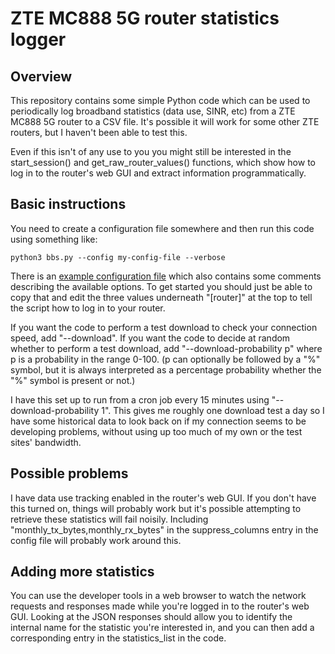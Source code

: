 # ZTE MC888 5G router statistics logger

## Overview

This repository contains some simple Python code which can be used to periodically log broadband statistics (data use, SINR, etc) from a ZTE MC888 5G router to a CSV file. It's possible it will work for some other ZTE routers, but I haven't been able to test this.

Even if this isn't of any use to you you might still be interested in the start_session() and get_raw_router_values() functions, which show how to log in to the router's web GUI and extract information programmatically.

## Basic instructions

You need to create a configuration file somewhere and then run this code using something like:

```
python3 bbs.py --config my-config-file --verbose
```

There is an [example configuration file](bbsrc.example) which also contains some comments describing the available options. To get started you should just be able to copy that and edit the three values underneath "[router]" at the top to tell the script how to log in to your router.

If you want the code to perform a test download to check your connection speed, add "--download". If you want the code to decide at random whether to perform a test download, add "--download-probability p" where p is a probability in the range 0-100. (p can optionally be followed by a "%" symbol, but it is always interpreted as a percentage probability whether the "%" symbol is present or not.)

I have this set up to run from a cron job every 15 minutes using "--download-probability 1". This gives me roughly one download test a day so I have some historical data to look back on if my connection seems to be developing problems, without using up too much of my own or the test sites' bandwidth.

## Possible problems

I have data use tracking enabled in the router's web GUI. If you don't have this turned on, things will probably work but it's possible attempting to retrieve these statistics will fail noisily. Including "monthly_tx_bytes,monthly_rx_bytes" in the suppress_columns entry in the config file will probably work around this.

## Adding more statistics

You can use the developer tools in a web browser to watch the network requests and responses made while you're logged in to the router's web GUI. Looking at the JSON responses should allow you to identify the internal name for the statistic you're interested in, and you can then add a corresponding entry in the statistics_list in the code.
